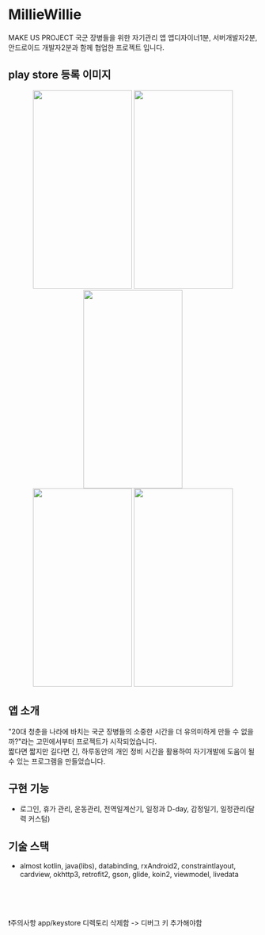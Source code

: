 # MillieWillie

MAKE US PROJECT
국군 장병들을 위한 자기관리 앱 
앱디자이너1분, 서버개발자2분, 안드로이드 개발자2분과 함께 협업한 프로젝트 입니다.

## play store 등록 이미지
<p align="center">
<img src="https://user-images.githubusercontent.com/63052973/125058576-60237080-e0e5-11eb-8f84-0b002ce52da4.jpg" width="200" height="400">
<img src="https://user-images.githubusercontent.com/63052973/125058562-5dc11680-e0e5-11eb-84d7-f11cbda9fd59.jpg" width="200" height="400">
<img src="https://user-images.githubusercontent.com/63052973/125058568-5ef24380-e0e5-11eb-8770-5fb148f8ed61.jpg" width="200" height="400">
  <br />
<img src="https://user-images.githubusercontent.com/63052973/125058570-5ef24380-e0e5-11eb-8a74-9bccbd983197.jpg" width="200" height="400">
<img src="https://user-images.githubusercontent.com/63052973/125058573-5f8ada00-e0e5-11eb-9caf-b5872c9fb056.jpg" width="200" height="400">
</P>

## 앱 소개

"20대 청춘을 나라에 바치는 국군 장병들의 소중한 시간을 더 유의미하게 만들 수 없을까?"라는 고민에서부터
프로젝트가 시작되었습니다.
<br />짧다면 짧지만 길다면 긴,
하루동안의 개인 정비 시간을 활용하여 자기개발에 도움이 될 수 있는 프로그램을 만들었습니다.

## 구현 기능

- 로그인, 휴가 관리, 운동관리, 전역일계산기, 일정과 D-day, 감정일기, 일정관리(달력 커스텀)

## 기술 스택
- almost kotlin, java(libs), databinding, rxAndroid2, constraintlayout, cardview, okhttp3, retrofit2, gson, glide, koin2, viewmodel, livedata
<br />
<br />
<br />

❗주의사항 
app/keystore 디렉토리 삭제함 -> 디버그 키 추가해야함
